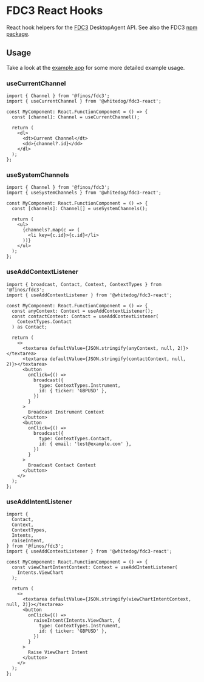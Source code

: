 # FDC3 React Hooks

React hook helpers for the [FDC3](https://fdc3.finos.org) DesktopAgent API. See also the FDC3 [npm package](https://www.npmjs.com/package/@finos/fdc3).

## Usage

Take a look at the [example app](https://github.com/whitedogio/fdc3-react/tree/main/example/index.tsx) for some more detailed example usage.

### useCurrentChannel

```tsx
import { Channel } from '@finos/fdc3';
import { useCurrentChannel } from '@whitedog/fdc3-react';

const MyComponent: React.FunctionComponent = () => {
  const [channel]: Channel = useCurrentChannel();

  return (
    <dl>
      <dt>Current Channel</dt>
      <dd>{channel?.id}</dd>
    </dl>
  );
};
```

### useSystemChannels

```tsx
import { Channel } from '@finos/fdc3';
import { useSystemChannels } from '@whitedog/fdc3-react';

const MyComponent: React.FunctionComponent = () => {
  const [channels]: Channel[] = useSystemChannels();

  return (
    <ul>
      {channels?.map(c => (
        <li key={c.id}>{c.id}</li>
      ))}
    </ul>
  );
};
```

### useAddContextListener

```tsx
import { broadcast, Contact, Context, ContextTypes } from '@finos/fdc3';
import { useAddContextListener } from '@whitedog/fdc3-react';

const MyComponent: React.FunctionComponent = () => {
  const anyContext: Context = useAddContextListener();
  const contactContext: Contact = useAddContextListener(
    ContextTypes.Contact
  ) as Contact;

  return (
    <>
      <textarea defaultValue={JSON.stringify(anyContext, null, 2)}></textarea>
      <textarea defaultValue={JSON.stringify(contactContext, null, 2)}></textarea>
      <button
        onClick={() =>
          broadcast({
            type: ContextTypes.Instrument,
            id: { ticker: 'GBPUSD' },
          })
        }
      >
        Broadcast Instrument Context
      </button>
      <button
        onClick={() =>
          broadcast({
            type: ContextTypes.Contact,
            id: { email: 'test@example.com' },
          })
        }
      >
        Broadcast Contact Context
      </button>
    </>
  );
};
```

### useAddIntentListener

```tsx
import {
  Contact,
  Context,
  ContextTypes,
  Intents,
  raiseIntent,
} from '@finos/fdc3';
import { useAddContextListener } from '@whitedog/fdc3-react';

const MyComponent: React.FunctionComponent = () => {
  const viewChartIntentContext: Context = useAddIntentListener(
    Intents.ViewChart
  );

  return (
    <>
      <textarea defaultValue={JSON.stringify(viewChartIntentContext, null, 2)}></textarea>
      <button
        onClick={() =>
          raiseIntent(Intents.ViewChart, {
            type: ContextTypes.Instrument,
            id: { ticker: 'GBPUSD' },
          })
        }
      >
        Raise ViewChart Intent
      </button>
    </>
  );
};
```
